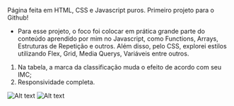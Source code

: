 Página feita em HTML, CSS e Javascript puros.
Primeiro projeto para o Github!
* Para esse projeto, o foco foi colocar em prática grande parte do conteúdo aprendido por mim no Javascript, como Functions, Arrays, Estruturas de Repetição e outros. Além disso, pelo CSS, explorei estilos utilizando Flex, Grid, Media Querys, Variáveis entre outros.

1. Na tabela, a marca da classificação muda o efeito de acordo com seu IMC;
2. Responsividade completa.


![Alt text](https://i.imgur.com/yUa61RT.png "Imagem do site")
![Alt text](https://i.imgur.com/aYydTyx.png "Imagem do site responsivo")
